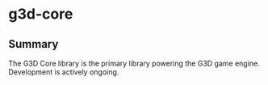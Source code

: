 # g3d-core

## Summary
The G3D Core library is the primary library powering the G3D game engine. Development is actively ongoing.

